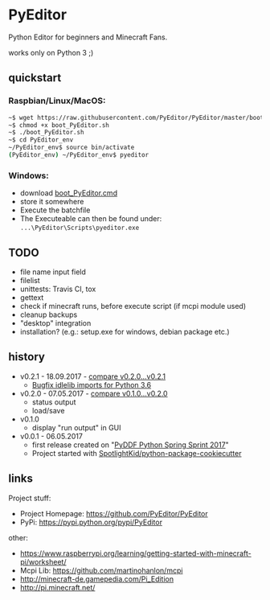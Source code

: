 # PyEditor

Python Editor for beginners and Minecraft Fans.

works only on Python 3 ;)


## quickstart

### Raspbian/Linux/MacOS:

```bash
~$ wget https://raw.githubusercontent.com/PyEditor/PyEditor/master/boot_PyEditor.sh
~$ chmod +x boot_PyEditor.sh
~$ ./boot_PyEditor.sh
~$ cd PyEditor_env
~/PyEditor_env$ source bin/activate
(PyEditor_env) ~/PyEditor_env$ pyeditor
```

### Windows:

* download [boot_PyEditor.cmd](https://github.com/PyEditor/PyEditor/raw/master/boot_PyEditor.cmd)
* store it somewhere
* Execute the batchfile
* The Executeable can then be found under: `...\PyEditor\Scripts\pyeditor.exe`


## TODO

* file name input field
* filelist
* unittests: Travis CI, tox
* gettext
* check if minecraft runs, before execute script (if mcpi module used)
* cleanup backups
* "desktop" integration
* installation? (e.g.: setup.exe for windows, debian package etc.)


## history

* v0.2.1 - 18.09.2017 - [compare v0.2.0...v0.2.1](https://github.com/PyEditor/PyEditor/compare/v0.2.0...v0.2.1)
  * [Bugfix idlelib imports for Python 3.6](https://github.com/PyEditor/PyEditor/pull/2)
* v0.2.0 - 07.05.2017 - [compare v0.1.0...v0.2.0](https://github.com/PyEditor/PyEditor/compare/v0.1.0...v0.2.0)
  * status output
  * load/save
* v0.1.0
  * display "run output" in GUI
* v0.0.1 - 06.05.2017
  * first release created on "[PyDDF Python Spring Sprint 2017](http://www.pyddf.de/)"
  * Project started with [SpotlightKid/python-package-cookiecutter](https://github.com/SpotlightKid/python-package-cookiecutter)


## links

Project stuff:

* Project Homepage: https://github.com/PyEditor/PyEditor
* PyPi: https://pypi.python.org/pypi/PyEditor

other:

* https://www.raspberrypi.org/learning/getting-started-with-minecraft-pi/worksheet/
* Mcpi Lib: https://github.com/martinohanlon/mcpi
* http://minecraft-de.gamepedia.com/Pi_Edition
* http://pi.minecraft.net/
